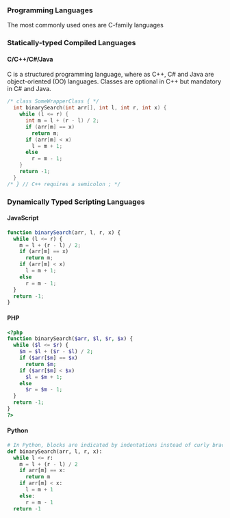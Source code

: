### Programming Languages
The most commonly used ones are C-family languages
### Statically-typed Compiled Languages
#### C/C++/C#/Java
C is a structured programming language, where as C++, C# and Java are object-oriented (OO) languages.
Classes are optional in C++ but mandatory in C# and Java.
```c++
/* class SomeWrapperClass { */
  int binarySearch(int arr[], int l, int r, int x) { 
    while (l <= r) { 
      int m = l + (r - l) / 2; 
      if (arr[m] == x)
        return m;
      if (arr[m] < x)
        l = m + 1;
      else
        r = m - 1;
    } 
    return -1; 
  }
/* } // C++ requires a semicolon ; */
```
### Dynamically Typed Scripting Languages
#### JavaScript
```javascript
function binarySearch(arr, l, r, x) { 
  while (l <= r) { 
    m = l + (r - l) / 2;
    if (arr[m] == x)
      return m;
    if (arr[m] < x)
      l = m + 1;
    else
      r = m - 1;
  } 
  return -1; 
}
```
#### PHP
```php
<?php
function binarySearch($arr, $l, $r, $x) { 
  while ($l <= $r) { 
    $m = $l + ($r - $l) / 2; 
    if ($arr[$m] == $x) 
      return $m;
    if ($arr[$m] < $x)
      $l = $m + 1;
    else
      $r = $m - 1;
  }
  return -1;
}
?> 
```
#### Python
```python
# In Python, blocks are indicated by indentations instead of curly braces.
def binarySearch(arr, l, r, x): 
  while l <= r: 
    m = l + (r - l) / 2
    if arr[m] == x: 
      return m 
    if arr[m] < x: 
      l = m + 1
    else: 
      r = m - 1
  return -1
```
